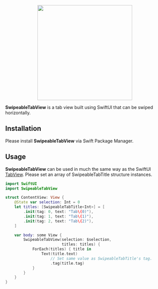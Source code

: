 <p align="center">
<img src="https://user-images.githubusercontent.com/9291685/160267304-b5f4832e-bdc2-4a39-b745-330722cfd344.gif" width="300"/>
</p>


**SwipeableTabView** is a tab view built using SwiftUI that can be swiped horizontally.

## Installation
Please install **SwipeableTabView** via Swift Package Manager.

## Usage

**SwipeableTabView** can be used in much the same way as the SwiftUI [TabView](https://developer.apple.com/documentation/swiftui/tabview).
Please set an array of SwipeableTabTitle structure instances.

```swift
import SwiftUI
import SwipeableTabView

struct ContentView: View {
    @State var selection: Int = 0
    let titles: [SwipeableTabTitle<Int>] = [
        .init(tag: 0, text: "Tab\(0)"),
        .init(tag: 1, text: "Tab\(1)"),
        .init(tag: 2, text: "Tab\(2)"),
    ]

    var body: some View {
        SwipeableTabView(selection: $selection,
                         titles: titles) {
            ForEach(titles) { title in
                Text(title.text)
                    // Set same value as SwipeableTabTitle's tag.
                    .tag(title.tag)
            }
        }
    }
}
```
